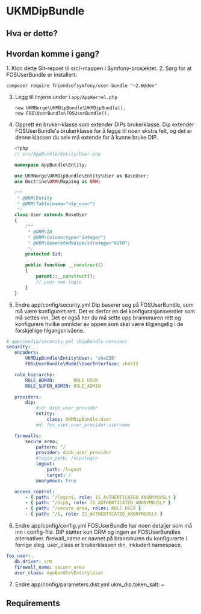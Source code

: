 UKMDipBundle
========================

Hva er dette?
-------------

Hvordan komme i gang?
---------------------

1. Klon dette Git-repoet til src/-mappen i Symfony-prosjektet.
2. Sørg for at FOSUserBundle er installert:

   `composer require friendsofsymfony/user-bundle "~2.0@dev"`

3. Legg til linjene under i `app/AppKernel.php`
   ```
   new UKMNorge\UKMDipBundle\UKMDipBundle(),
   new FOS\UserBundle\FOSUserBundle(),
   ```

4. Opprett en bruker-klasse som extender DIPs brukerklasse. 
   Dip extender FOSUserBundle's brukerklasse for å legge til noen ekstra felt, og det er denne klassen du selv må extende for å kunne bruke DIP.

 ```php
	<?php
	// src/AppBundle/Entity/User.php

	namespace AppBundle\Entity;

	use UKMNorge\UKMDipBundle\Entity\User as BaseUser;
	use Doctrine\ORM\Mapping as ORM;

	/**
	 * @ORM\Entity
	 * @ORM\Table(name="dip_user")
	 */
	class User extends BaseUser
	{
		/**
	     * @ORM\Id
	     * @ORM\Column(type="integer")
	     * @ORM\GeneratedValue(strategy="AUTO")
	     */
	    protected $id;

	    public function __construct()
	    {
	        parent::__construct();
	        // your own logic
	    }
	}

 ```

5. Endre app/config/security.yml
   Dip baserer seg på FOSUserBundle, som må være konfigurert rett. Det er derfor en del konfigurasjonsverdier som må settes inn.
   Det er også her du må sette opp brannmuren rett og konfigurere hvilke områder av appen som skal være tilgjengelig i de forskjellige tilgangsnivåene.

 ```yaml
# app/config/security.yml (DipBundle-version)
security:
    encoders:
        UKMDipBundle\Entity\User: 'sha256'
        FOS\UserBundle\Model\UserInterface: sha512

    role_hierarchy:
        ROLE_ADMIN:       ROLE_USER
        ROLE_SUPER_ADMIN: ROLE_ADMIN

    providers:
        dip:
            #id: dipb_user_provider
            entity:
                class: UKMDipBundle:User
            #d: fos_user.user_provider.username

    firewalls:
        secure_area:
            pattern: ^/
            provider: dipb_user_provider
            #login_path: /dip/login
            logout:
                path: /logout
                target: /
            anonymous: true

    access_control:
        - { path: ^/login$, role: IS_AUTHENTICATED_ANONYMOUSLY }
        - { path: ^/dip$, role: IS_AUTHENTICATED_ANONYMOUSLY }
        - { path: ^/secure_area, roles: ROLE_USER }
        - { path: ^/$, role: IS_AUTHENTICATED_ANONYMOUSLY }

 ```

6. Endre app/config/config.yml
   FOSUserBundle har noen detaljer som må inn i config-fila. DIP støtter kun ORM og ingen av FOSUserBundles alternativer.
   firewall_name er navnet på brannmuren du konfigurerte i forrige steg.
   user_class er brukerklassen din, inkludert namespace.

 ```yaml
fos_user:
    db_driver: orm
    firewall_name: secure_area
    user_class: AppBundle\Entity\User
 ```

7. Endre app/config/parameters.dist.yml
    ukm_dip.token_salt: ~ 


Requirements
------------


